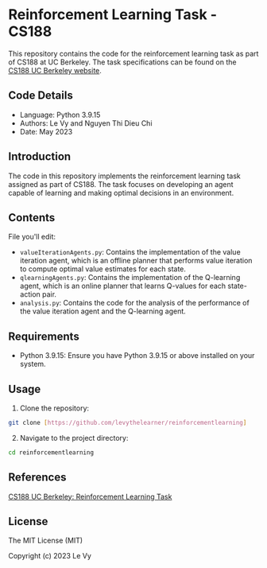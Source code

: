 # Reinforcement Learning Task - CS188

This repository contains the code for the reinforcement learning task as part of CS188 at UC Berkeley. The task specifications can be found on the [CS188 UC Berkeley website](http://ai.berkeley.edu/reinforcement.html).

## Code Details

- Language: Python 3.9.15
- Authors: Le Vy and Nguyen Thi Dieu Chi
- Date: May 2023

## Introduction

The code in this repository implements the reinforcement learning task assigned as part of CS188. The task focuses on developing an agent capable of learning and making optimal decisions in an environment.

## Contents

File you'll edit:
- `valueIterationAgents.py`: Contains the implementation of the value iteration agent, which is an offline planner that performs value iteration to compute optimal value estimates for each state.
- `qlearningAgents.py`: Contains the implementation of the Q-learning agent, which is an online planner that learns Q-values for each state-action pair.
- `analysis.py`: Contains the code for the analysis of the performance of the value iteration agent and the Q-learning agent.


## Requirements

- Python 3.9.15: Ensure you have Python 3.9.15 or above installed on your system.

## Usage

1. Clone the repository:

```bash
git clone [https://github.com/levythelearner/reinforcementlearning]
```

2. Navigate to the project directory:

```bash
cd reinforcementlearning
``` 

## References

[CS188 UC Berkeley: Reinforcement Learning Task](http://ai.berkeley.edu/reinforcement.html)

## License

The MIT License (MIT)

Copyright (c) 2023 Le Vy
